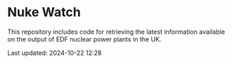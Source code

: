 # Nuke Watch

This repository includes code for retrieving the latest information available on the output of EDF nuclear power plants in the UK.

Last updated: 2024-10-22 12:28